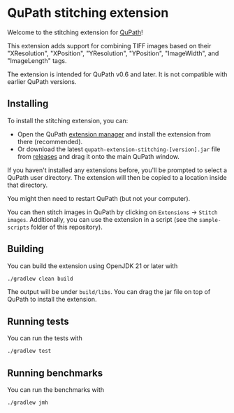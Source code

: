 # QuPath stitching extension

Welcome to the stitching extension for [QuPath](http://qupath.github.io)!

This extension adds support for combining TIFF images based on their "XResolution", "XPosition", "YResolution", "YPosition", "ImageWidth", and "ImageLength" tags.

The extension is intended for QuPath v0.6 and later.
It is not compatible with earlier QuPath versions.

## Installing

To install the stitching extension, you can:
* Open the QuPath [extension manager](https://qupath.readthedocs.io/en/latest/docs/intro/extensions.html#managing-extensions-with-the-extension-manager) and install the extension from there (recommended).
* Or download the latest `qupath-extension-stitching-[version].jar` file from [releases](https://github.com/qupath/qupath-extension-stitching/releases) and drag it onto the main QuPath window.

If you haven't installed any extensions before, you'll be prompted to select a QuPath user directory.
The extension will then be copied to a location inside that directory.

You might then need to restart QuPath (but not your computer).

You can then stitch images in QuPath by clicking on `Extensions` -> `Stitch images`.
Additionally, you can use the extension in a script (see the `sample-scripts` folder of this repository).

## Building

You can build the extension using OpenJDK 21 or later with

```bash
./gradlew clean build
```

The output will be under `build/libs`.
You can drag the jar file on top of QuPath to install the extension.

## Running tests

You can run the tests with

```bash
./gradlew test
```

## Running benchmarks

You can run the benchmarks with

```bash
./gradlew jmh
```